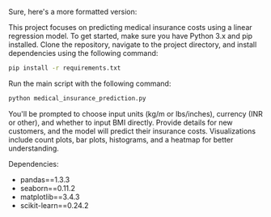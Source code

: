 Sure, here's a more formatted version:

This project focuses on predicting medical insurance costs using a linear regression model. To get started, make sure you have Python 3.x and pip installed. Clone the repository, navigate to the project directory, and install dependencies using the following command:

```bash
pip install -r requirements.txt
```

Run the main script with the following command:

```bash
python medical_insurance_prediction.py
```

You'll be prompted to choose input units (kg/m or lbs/inches), currency (INR or other), and whether to input BMI directly. Provide details for new customers, and the model will predict their insurance costs. Visualizations include count plots, bar plots, histograms, and a heatmap for better understanding. 

Dependencies:
- pandas==1.3.3
- seaborn==0.11.2
- matplotlib==3.4.3
- scikit-learn==0.24.2
